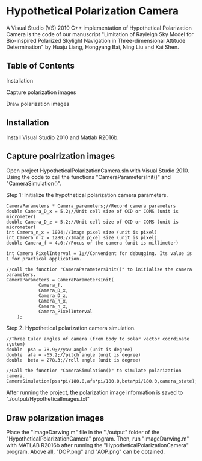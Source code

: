 # Hypothetical Polarization Camera
 A Visual Studio (VS) 2010 C++ implementation of Hypothetical Polarization Camera is the code of our manuscript 
 "Limitation of Rayleigh Sky Model for Bio-inspired Polarized Skylight Navigation in Three-dimensional Attitude Determination" 
 by Huaju Liang, Hongyang Bai, Ning Liu and Kai Shen.


Table of Contents
--------------------------
Installation

Capture polarization images

Draw polarization images


Installation
--------------------------
Install Visual Studio 2010 and Matlab R2016b.


Capture poalrization images
--------------------------
Open project HypotheticalPolarizationCamera.sln with Visual Studio 2010.
Using the code to call the functions "CameraParametersInit()" and "CameraSimulation()".

Step 1: Initialize the hypothetical polarization camera parameters.

	CameraParameters * Camera_paremeters;//Record camera parameters
	double Camera_D_x = 5.2;//Unit cell size of CCD or COMS (unit is micrometer)
	double Camera_D_z = 5.2;//Unit cell size of CCD or COMS (unit is micrometer)
	int Camera_n_x = 1024;//Image pixel size (unit is pixel)
	int Camera_n_z = 1280;//Image pixel size (unit is pixel)
	double Camera_f = 4.0;//Focus of the camera (unit is millimeter)

	int Camera_PixelInterval = 1;//Convenient for debugging. Its value is 1 for practical application.
	
	//call the function "CameraParametersInit()" to initialize the camera parameters.
	CameraParameters = CameraParametersInit(
				Camera_f,      
				Camera_D_x,  
				Camera_D_z,
				Camera_n_x, 
				Camera_n_z,
				Camera_PixelInterval
        );


Step 2: Hypothetical polarization camera simulation.

	//Three Euler angles of camera (from body to solar vector coordinate system)
	double  psa = 78.9;//yaw angle (unit is degree)
	double  afa = -65.2;//pitch angle (unit is degree)
    double  beta = 278.3;//roll angle (unit is degree)
		
	//Call the function "CameraSimulation()" to simulate polarization camera.
	CameraSimulation(psa*pi/180.0,afa*pi/180.0,beta*pi/180.0,camera_state);

After running the project, the polarization image information is saved to "./output/HypotheticalImages.txt"


Draw polarization images
--------------------------
Place the "ImageDarwing.m" file in the "./output" folder of the "HypotheticalPolarizationCamera" program. 
Then, run "ImageDarwing.m" with MATLAB R2016b after running the "HypotheticalPolarizationCamera" program. 
Above all, "DOP.png" and "AOP.png" can be obtained.

